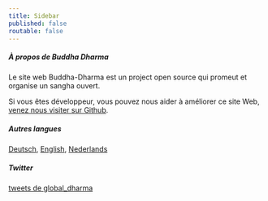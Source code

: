 ```yaml
---
title: Sidebar
published: false
routable: false
---
```

##### À propos de Buddha Dharma

Le site web Buddha-Dharma est un project open source qui promeut et organise un sangha ouvert.

Si vous êtes développeur, vous pouvez nous aider à améliorer ce site Web, [venez nous visiter sur Github](https://github.com/buddha-dharma).

##### Autres langues

<a href="/de">Deutsch</a>, <a href="/en">English</a>, <a href="/nl">Nederlands</a>

##### Twitter

<a class="twitter-timeline" data-width="500" data-height="600" data-theme="light" href="https://twitter.com/global_dharma?ref_src=twsrc%5Etfw"> tweets de global_dharma</a> <script async src="//platform.twitter.com/widgets.js" charset="utf-8"></script>
